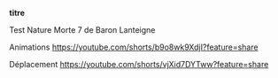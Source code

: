 **titre**

Test Nature Morte 7 de Baron Lanteigne


Animations
https://youtube.com/shorts/b9o8wk9XdjI?feature=share

Déplacement
https://youtube.com/shorts/vjXid7DYTww?feature=share
